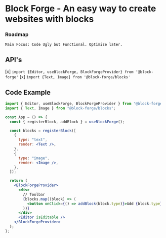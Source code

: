 # Block Forge - An easy way to create websites with blocks

### Roadmap

`Main Focus: Code Ugly but Functional. Optimize later.`

## API's

[x] `import {Editor, useBlockForge, BlockForgeProvider} from '@block-forge'`
[x] `import {Text, Image} from '@block-forge/blocks'`

## Code Example

```jsx
import { Editor, useBlockForge, BlockForgeProvider } from "@block-forge";
import { Text, Image } from "@block-forge/blocks";

const App = () => {
  const { registerBlock, addBlock } = useBlockForge();

  const blocks = registerBlock([
    {
      type: "text",
      render: <Text />,
    },
    {
      type: "image",
      render: <Image />,
    },
  ]);

  return (
    <BlockForgeProvider>
      <div>
        // Toolbar
        {blocks.map((block) => (
          <button onClick={() => addBlock(block.type)}>Add {block.type}</button>
        ))}
      </div>
      <Editor isEditable />
    </BlockForgeProvider>
  );
};
```
